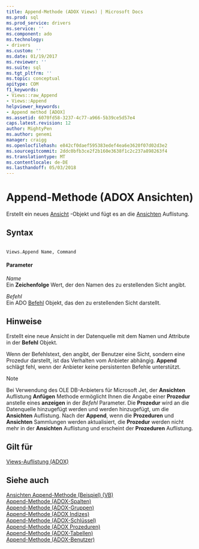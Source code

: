 ```yaml
---
title: Append-Methode (ADOX Views) | Microsoft Docs
ms.prod: sql
ms.prod_service: drivers
ms.service: ''
ms.component: ado
ms.technology:
- drivers
ms.custom: ''
ms.date: 01/19/2017
ms.reviewer: ''
ms.suite: sql
ms.tgt_pltfrm: ''
ms.topic: conceptual
apitype: COM
f1_keywords:
- Views::raw_Append
- Views::Append
helpviewer_keywords:
- Append method [ADOX]
ms.assetid: 6070fd58-3237-4c77-a966-5b39ce5d57e4
caps.latest.revision: 12
author: MightyPen
ms.author: genemi
manager: craigg
ms.openlocfilehash: e842cf0daef595383edef4ea6e3620f07d02d3e2
ms.sourcegitcommit: 2ddc0bfb3ce2f2b160e3638f1c2c237a898263f4
ms.translationtype: MT
ms.contentlocale: de-DE
ms.lasthandoff: 05/03/2018
---
```

# <a name="append-method-adox-views"></a>Append-Methode (ADOX Ansichten)
Erstellt ein neues [Ansicht](../../../ado/reference/adox-api/view-object-adox.md) -Objekt und fügt es an die [Ansichten](../../../ado/reference/adox-api/views-collection-adox.md) Auflistung.  
  
## <a name="syntax"></a>Syntax  
  
```  
  
Views.Append Name, Command  
```  
  
#### <a name="parameters"></a>Parameter  
 *Name*  
 Ein **Zeichenfolge** Wert, der den Namen des zu erstellenden Sicht angibt.  
  
 *Befehl*  
 Ein ADO [Befehl](../../../ado/reference/ado-api/command-object-ado.md) Objekt, das den zu erstellenden Sicht darstellt.  
  
## <a name="remarks"></a>Hinweise  
 Erstellt eine neue Ansicht in der Datenquelle mit dem Namen und Attribute in der **Befehl** Objekt.  
  
 Wenn der Befehlstext, den angibt, der Benutzer eine Sicht, sondern eine Prozedur darstellt, ist das Verhalten vom Anbieter abhängig. **Append** schlägt fehl, wenn der Anbieter keine persistenten Befehle unterstützt.  
  
> [!NOTE]
>  Bei Verwendung des OLE DB-Anbieters für Microsoft Jet, der **Ansichten** Auflistung **Anfügen** Methode ermöglicht Ihnen die Angabe einer **Prozedur** anstelle eines **anzeigen**  in der *Befehl* Parameter. Die **Prozedur** wird an die Datenquelle hinzugefügt werden und werden hinzugefügt, um die **Ansichten** Auflistung. Nach der **Append**, wenn die **Prozeduren** und **Ansichten** Sammlungen werden aktualisiert, die **Prozedur** werden nicht mehr in der **Ansichten** Auflistung und erscheint der **Prozeduren** Auflistung.  
  
## <a name="applies-to"></a>Gilt für  
 [Views-Auflistung (ADOX)](../../../ado/reference/adox-api/views-collection-adox.md)  
  
## <a name="see-also"></a>Siehe auch  
 [Ansichten Append-Methode (Beispiel) (VB)](../../../ado/reference/adox-api/views-append-method-example-vb.md)   
 [Append-Methode (ADOX-Spalten)](../../../ado/reference/adox-api/append-method-adox-columns.md)   
 [Append-Methode (ADOX-Gruppen)](../../../ado/reference/adox-api/append-method-adox-groups.md)   
 [Append-Methode (ADOX Indizes)](../../../ado/reference/adox-api/append-method-adox-indexes.md)   
 [Append-Methode (ADOX-Schlüssel)](../../../ado/reference/adox-api/append-method-adox-keys.md)   
 [Append-Methode (ADOX Prozeduren)](../../../ado/reference/adox-api/append-method-adox-procedures.md)   
 [Append-Methode (ADOX-Tabellen)](../../../ado/reference/adox-api/append-method-adox-tables.md)   
 [Append-Methode (ADOX-Benutzer)](../../../ado/reference/adox-api/append-method-adox-users.md)
